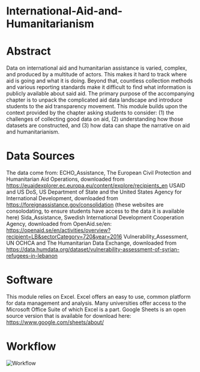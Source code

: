 # International-Aid-and-Humanitarianism

# **Abstract**

Data on international aid and humanitarian assistance is varied, complex, and produced by a multitude of actors. This makes it hard to track where aid is going and what it is doing. Beyond that, countless collection methods and various reporting standards make it difficult to find what information is publicly available about said aid. The primary purpose of the accompanying chapter is to unpack the complicated aid data landscape and introduce students to the aid transparency movement. This module builds upon the context provided by the chapter asking students to consider: (1) the challenges of collecting good data on aid, (2) understanding how those datasets are constructed, and (3) how data can shape the narrative on aid and humanitarianism.  

# **Data Sources**

The data come from: 
  ECHO_Assistance, The European Civil Protection and Humanitarian Aid Operations, downloaded from https://euaidexplorer.ec.europa.eu/content/explore/recipients_en
  USAID and US DoS, US Department of State and the United States Agency for International Development, downloaded from https://foreignassistance.gov/consolidation (these websites are consolodating, to ensure students have access to the data it is available here) 
  Sida_Assistance, Swedish International Development Cooperation Agency, downloaded from OpenAid.se/en: https://openaid.se/en/activities/overview?recipient=LB&sectorCategory=720&year=2016
  Vulnerability_Assessment, UN OCHCA and The Humanitarian Data Exchange, downloaded from https://data.humdata.org/dataset/vulnerability-assessment-of-syrian-refugees-in-lebanon

# **Software**

This module relies on Excel. Excel offers an easy to use, common platform for data management and analysis. Many universities offer access to the Microsoft Office Suite of which Excel is a part. Google Sheets is an open source version that is available for download here: https://www.google.com/sheets/about/

# **Workflow**

![Workflow](https://user-images.githubusercontent.com/78934470/117070573-8ac30880-acf3-11eb-810d-c4033c54fd14.jpg)
